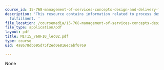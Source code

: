 ```yaml
---
course_id: 15-768-management-of-services-concepts-design-and-delivery-fall-2010
description: 'This resource contains information related to process design: order
  fulfillment. '
file_location: /coursemedia/15-768-management-of-services-concepts-design-and-delivery-fall-2010/4a8678db595d75f2ed0e816ecebf0769_MIT15_768F10_lec02.pdf
file_type: application/pdf
layout: pdf
title: MIT15_768F10_lec02.pdf
type: course
uid: 4a8678db595d75f2ed0e816ecebf0769

---
```

None